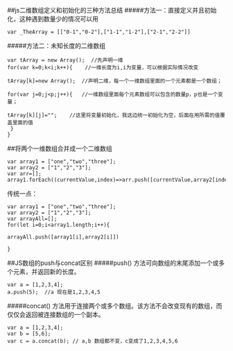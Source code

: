 ##js二维数组定义和初始化的三种方法总结
#####方法一：直接定义并且初始化，这种遇到数量少的情况可以用
```
var _TheArray = [["0-1","0-2"],["1-1","1-2"],["2-1","2-2"]]
```
#####方法二：未知长度的二维数组
```
var tArray = new Array();  //先声明一维
for(var k=0;k<i;k++){    //一维长度为i,i为变量，可以根据实际情况改变
 
tArray[k]=new Array();  //声明二维，每一个一维数组里面的一个元素都是一个数组；
 
for(var j=0;j<p;j++){   //一维数组里面每个元素数组可以包含的数量p，p也是一个变量；
 
tArray[k][j]="";    //这里将变量初始化，我这边统一初始化为空，后面在用所需的值覆盖里面的值
 }
}
```
##将两个一维数组合并成一个二维数组
```
var array1 = ["one","two","three"];
var array2 = ["1","2","3"];
var arr=[];
array1.forEach((currentValue,index)=>arr.push([currentValue,array2[index]]));
```
传统一点：
```
var array1 = ["one","two","three"];
var array2 = ["1","2","3"];
var arrayAll=[];
for(let i=0;i<array1.length;i++){

arrayAll.push([array1[i],array2[i]])

}
```
##JS数组的push与concat区别
#####push() 方法可向数组的末尾添加一个或多个元素，并返回新的长度。
```
var a = [1,2,3,4];
a.push(5);  //a 现在是1,2,3,4,5
```
#####concat() 方法用于连接两个或多个数组。该方法不会改变现有的数组，而仅仅会返回被连接数组的一个副本。
```
var a = [1,2,3,4];
var b = [5,6];
var c = a.concat(b); // a,b 数组都不变，c变成了1,2,3,4,5,6
```
